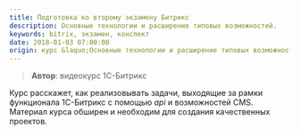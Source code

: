```yaml
---
title: Подготовка ко второму экзамену Битрикс
description: Основные технологии и расширение типовых возможностей.
keywords: bitrix, экзамен, конспект
date: 2018-01-03 07:00:00
origin: курс &laquo;Основные технологии и расширение типовых возможностей&raquo;, 1C-Битрикс
---
```


> **Автор**: видеокурс 1C-Битрикс

Курс расскажет, как реализовывать задачи, выходящие за рамки функционала 1С-Битрикс с помощью *api* и возможностей CMS. Материал курса обширен и необходим для создания качественных проектов.

